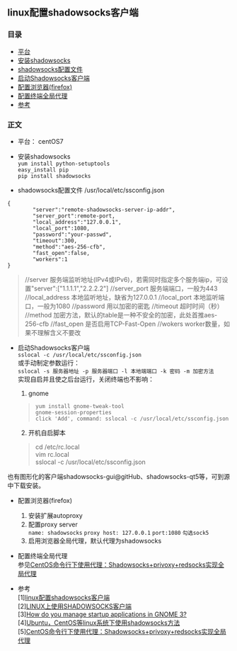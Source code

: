 ## linux配置shadowsocks客户端
### 目录
* [平台](#平台)
* [安装shadowsocks](#安装shadowsocks)
* [shadowsocks配置文件](#shadowsocks配置文件)
* [启动Shadowsocks客户端](#启动Shadowsocks客户端)
* [配置浏览器(firefox)](#配置浏览器(firefox))
* [配置终端全局代理](#配置终端全局代理)
* [参考](#参考)  

### 正文
- 平台： centOS7
- 安装shadowsocks  
  `yum install python-setuptools`  
  `easy_install pip`    
  `pip install shadowsocks`  

- shadowsocks配置文件
/usr/local/etc/ssconfig.json
```
{
        "server":"remote-shadowsocks-server-ip-addr",
        "server_port":remote-port,
        "local_address":"127.0.0.1",
        "local_port":1080,
        "password":"your-passwd",
        "timeout":300,
        "method":"aes-256-cfb",
        "fast_open":false,
        "workers":1
}
```

>//server        服务端监听地址(IPv4或IPv6)，若需同时指定多个服务端ip，可设置"server":["1.1.1.1","2.2.2.2"]
//server_port   服务端端口，一般为443
//local_address 本地监听地址，缺省为127.0.0.1
//local_port    本地监听端口，一般为1080
//password  用以加密的密匙
//timeout       超时时间（秒）
//method        加密方法，默认的table是一种不安全的加密，此处首推aes-256-cfb
//fast_open 是否启用TCP-Fast-Open
//wokers        worker数量，如果不理解含义不要改 

- 启动Shadowsocks客户端  
   `sslocal -c /usr/local/etc/ssconfig.json`  
   或手动制定参数运行：  
   `sslocal -s 服务器地址 -p 服务器端口 -l 本地端端口 -k 密码 -m 加密方法`  
   实现自启并且使之后台运行，关闭终端也不影响：  
    1. gnome  

	>   `yum install gnome-tweak-tool`  
	>   `gnome-session-properties`  
	>   `click 'Add', command: sslocal -c /usr/local/etc/ssconfig.json`    

    2. 开机自启脚本  

    > cd /etc/rc.local  
    > vim rc.local  
    > sslocal -c /usr/local/etc/ssconfig.json  

也有图形化的客户端shadowsocks-gui@gitHub、shadowsocks-qt5等，可到源中下载安装。

- 配置浏览器(firefox)  
  1. 安装扩展autoproxy
  2. 配置proxy server  
  `name: shadowsocks`
  `proxy host: 127.0.0.1`
  `port:1080`
  `勾选sock5`
  3. 启用浏览器全局代理，默认代理为shadowsocks  

- 配置终端全局代理   
参见[CentOS命令行下使用代理：Shadowsocks+privoxy+redsocks实现全局代理](https://laowang.me/centos-global-privoxy.html)

- 参考  
[1][linux配置shadowsocks客户端](http://my.oschina.net/u/1432769/blog/619651)  
[2][LINUX上使用SHADOWSOCKS客户端](http://blog.liyibo.org/linux-shadowsocks-client/)  
[3][How do you manage startup applications in GNOME 3?](https://ask.fedoraproject.org/en/question/8926/how-do-you-manage-startup-applications-in-gnome-3/)  
[4][Ubuntu，CentOS等linux系统下使用shadowsocks方法](http://www.shadowsocks.asia/fangfa/28.html)  
[5][CentOS命令行下使用代理：Shadowsocks+privoxy+redsocks实现全局代理](https://laowang.me/centos-global-privoxy.html)
